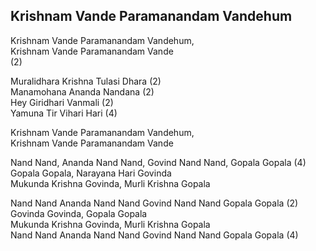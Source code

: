 ## Krishnam Vande Paramanandam Vandehum


Krishnam Vande Paramanandam Vandehum,  
Krishnam Vande Paramanandam Vande  
(2)

Muralidhara Krishna Tulasi Dhara (2)  
Manamohana Ananda Nandana (2)  
Hey Giridhari Vanmali (2)  
Yamuna Tir Vihari Hari (4)

Krishnam Vande Paramanandam Vandehum,  
Krishnam Vande Paramanandam Vande

Nand Nand, Ananda Nand Nand, Govind Nand Nand, Gopala Gopala (4)  
Gopala Gopala, Narayana Hari Govinda  
Mukunda Krishna Govinda, Murli Krishna Gopala

Nand Nand Ananda Nand Nand Govind Nand Nand Gopala Gopala (2)  
Govinda Govinda, Gopala Gopala  
Mukunda Krishna Govinda, Murli Krishna Gopala  
Nand Nand Ananda Nand Nand Govind Nand Nand Gopala Gopala (4)

